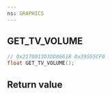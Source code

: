 ```yaml
---
ns: GRAPHICS
---
```

## GET_TV_VOLUME

```c
// 0x2170813D3DD8661B 0x39555CF0
float GET_TV_VOLUME();
```


## Return value
